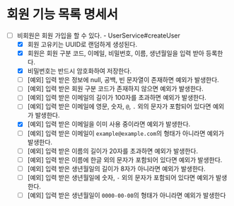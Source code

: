 # 회원 기능 목록 명세서

* [ ] 비회원은 회원 가입을 할 수 있다. - UserService#createUser
  * [x] 회원 고유키는 UUID로 랜덤하게 생성된다.
  * [x] 회원은 회원 구분 코드, 이메일, 비밀번호, 이름, 생년월일을 입력 받아 등록한다.
  * [x] 비밀번호는 반드시 암호화하여 저장한다.
  * [ ] [예외] 입력 받은 정보에 null, 공백, 빈 문자열이 존재하면 예외가 발생한다.
  * [ ] [예외] 입력 받은 회원 구분 코드가 존재하지 않으면 예외가 발생한다.
  * [ ] [예외] 입력 받은 이메일의 길이가 100자를 초과하면 예외가 발생한다.
  * [ ] [예외] 입력 받은 이메일에 영문, 숫자, `@`, `.` 외의 문자가 포함되어 있다면 예외가 발생한다.
  * [x] [예외] 입력 받은 이메일을 이미 사용 중이라면 예외가 발생한다.
  * [ ] [예외] 입력 받은 이메일이 `example@example.com`의 형태가 아니라면 예외가 발생한다.
  * [ ] [예외] 입력 받은 이름의 길이가 20자를 초과하면 예외가 발생한다.
  * [ ] [예외] 입력 받은 이름에 한글 외의 문자가 포함되어 있다면 예외가 발생한다.
  * [ ] [예외] 입력 받은 생년월일의 길이가 8자가 아니라면 예외가 발생한다.
  * [ ] [예외] 입력 받은 생년월일에 숫자, `-` 외의 문자가 포함되어 있다면 예외가 발생한다.
  * [ ] [예외] 입력 받은 생년월일이 `0000-00-00`의 형태가 아니라면 예외가 발생한다